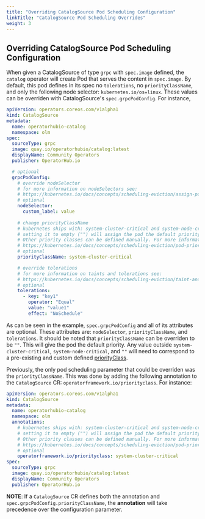 ```yaml
---
title: "Overriding CatalogSource Pod Scheduling Configuration"
linkTitle: "CatalogSource Pod Scheduling Overrides"
weight: 3
---
```


## Overriding CatalogSource Pod Scheduling Configuration

When given a CatalogSource of type `grpc` with `spec.image` defined, the `catalog` operator will create 
Pod that serves the content in `spec.image`. By default, this pod defines in its spec no `tolerations`, no `priorityClassName`,
and only the following node selector: `kubernetes.io/os=linux`. These values can be overriden with CatalogSource's
`spec.grpcPodConfig`. For instance,

```yaml
apiVersion: operators.coreos.com/v1alpha1
kind: CatalogSource
metadata:
  name: operatorhubio-catalog
  namespace: olm
spec:
  sourceType: grpc
  image: quay.io/operatorhubio/catalog:latest
  displayName: Community Operators
  publisher: OperatorHub.io

  # optional
  grpcPodConfig:
    # override nodeSelector
    # for more information on nodeSelectors see:
    # https://kubernetes.io/docs/concepts/scheduling-eviction/assign-pod-node/#nodeselector
    # optional
    nodeSelector:
      custom_label: value
    
    # change priorityClassName
    # kubernetes ships with: system-cluster-critical and system-node-critical
    # setting it to empty ("") will assign the pod the default priority.
    # Other priority classes can be defined manually. For more information on priority classes see:
    # https://kubernetes.io/docs/concepts/scheduling-eviction/pod-priority-preemption/#priorityclass
    # optional
    priorityClassName: system-cluster-critical

    # override tolerations
    # for more information on taints and tolerations see:
    # https://kubernetes.io/docs/concepts/scheduling-eviction/taint-and-toleration
    # optional
    tolerations:
      - key: "key1"
        operator: "Equal"
        value: "value1"
        effect: "NoSchedule"
```

As can be seen in the example, `spec.grpcPodConfig` and all of its attributes are optional. These attributes are: `nodeSelector`, `priorityClassName`, and `tolerations`. It should be noted that `priorityClassName` can be overriden to be `""`. This will give the pod the default priority. Any value
outside `system-cluster-critical`, `system-node-critical`, and `""` will need to correspond to a pre-existing and custom defined [priorityClass](https://kubernetes.io/docs/concepts/scheduling-eviction/pod-priority-preemption/#priorityclass).

Previously, the only pod scheduling parameter that could be overriden was the `priorityClassName`. This was done by adding the following annotation to the `CatalogSource` CR: `operatorframework.io/priorityclass`. For instance:

```yaml
apiVersion: operators.coreos.com/v1alpha1
kind: CatalogSource
metadata:
  name: operatorhubio-catalog
  namespace: olm
  annotations:
    # kubernetes ships with: system-cluster-critical and system-node-critical
    # setting it to empty ("") will assign the pod the default priority.
    # Other priority classes can be defined manually. For more information on priority classes see:
    # https://kubernetes.io/docs/concepts/scheduling-eviction/pod-priority-preemption/#priorityclass
    # optional
    operatorframework.io/priorityclass: system-cluster-critical
spec:
  sourceType: grpc
  image: quay.io/operatorhubio/catalog:latest
  displayName: Community Operators
  publisher: OperatorHub.io
```

**NOTE**: If a `CatalogSource` CR defines both the annotation and `spec.grpcPodConfig.priorityClassName`, the **annotation** will take precedence over the configuration parameter.

